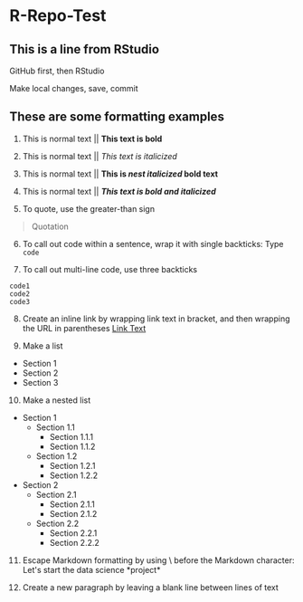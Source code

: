 # R-Repo-Test

## This is a line from RStudio
GitHub first, then RStudio

Make local changes, save, commit

## These are some formatting examples
1. This is normal text || **This text is bold**

2. This is normal text || *This text is italicized*

3. This is normal text || **This is _nest italicized_ bold text**

4. This is normal text || ***This text is bold and italicized***

5. To quote, use the greater-than sign
> Quotation

6. To call out code within a sentence, wrap it with single backticks: Type `code`

7. To call out multi-line code, use three backticks

```
code1
code2
code3
```

8. Create an inline link by wrapping link text in bracket, and then wrapping the URL in parentheses
[Link Text](url)

9. Make a list
- Section 1
- Section 2
- Section 3

10. Make a nested list
- Section 1
  - Section 1.1
    - Section 1.1.1
    - Section 1.1.2
  - Section 1.2
    - Section 1.2.1
    - Section 1.2.2
- Section 2
  - Section 2.1
    - Section 2.1.1
    - Section 2.1.2
  - Section 2.2
    - Section 2.2.1
    - Section 2.2.2

11. Escape Markdown formatting by using \ before the Markdown character: Let's start the data science \*project\*

12. Create a new paragraph by leaving a blank line between lines of text
